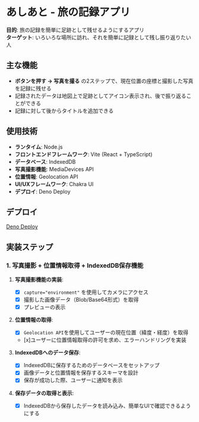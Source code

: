 # あしあと - 旅の記録アプリ

**目的**: 旅の記録を簡単に足跡として残せるようにするアプリ  
**ターゲット**: いろいろな場所に訪れ、それを簡単に記録として残し振り返りたい人

## 主な機能
- **ボタンを押す -> 写真を撮る** の2ステップで、現在位置の座標と撮影した写真を記録に残せる
- 記録されたデータは地図上で足跡としてアイコン表示され、後で振り返ることができる
- 記録に対して後からタイトルを追加できる

## 使用技術

- **ランタイム**: Node.js
- **フロントエンドフレームワーク**: Vite (React + TypeScript)
- **データベース**: IndexedDB
- **写真撮影機能**: MediaDevices API
- **位置情報**: Geolocation API
- **UI/UXフレームワーク**: Chakra UI
- **デプロイ**: Deno Deploy

## デプロイ
[Deno Deploy](https://noto-ashiato.deno.dev/)

## 実装ステップ

### 1. 写真撮影 + 位置情報取得 + IndexedDB保存機能

1. **写真撮影機能の実装**:
   - [x] `capture="environment"` を使用してカメラにアクセス
   - [x] 撮影した画像データ（Blob/Base64形式）を取得
   - [x] プレビューの表示

2. **位置情報の取得**:
   - [x] `Geolocation API`を使用してユーザーの現在位置（緯度・経度）を取得
   - [x]ユーザーに位置情報取得の許可を求め、エラーハンドリングを実装

3. **IndexedDBへのデータ保存**:
   - [x] IndexedDBに保存するためのデータベースをセットアップ
   - [x] 画像データと位置情報を保存するスキーマを設計
   - [x] 保存が成功した際、ユーザーに通知を表示

4. **保存データの取得と表示**:
   - [x] IndexedDBから保存したデータを読み込み、簡単なUIで確認できるようにする
